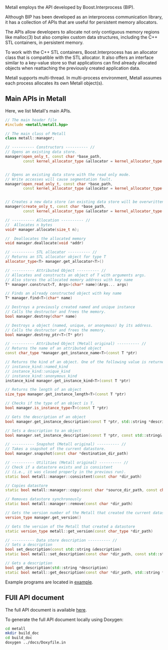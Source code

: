 Metall employs the API developed by Boost.Interprocess (BIP).

Although BIP has been developed as an interprocess communication library, it has a collection of APIs that are useful for persistent memory allocators.

The APIs allow developers to allocate not only contiguous memory regions like malloc(3) but also complex custom data structures, including the C++ STL
containers, in persistent memory.

To work with the C++ STL containers, Boost.Interprocess has an allocator class that is compatible with the STL allocator.
It also offers an interface similar to a key-value store so that applications can find already allocated objects when reattaching the previously created application data.

Metall supports multi-thread.
In multi-process environment, Metall assumes each process allocates its own Metall object(s).

## Main APIs in Metall

Here, we list Metall's main APIs.

```C++
// The main header file
#include <metall/metall.hpp>

// The main class of Metall
class metall::manager;

// ---------- Constructors ---------- //
// Opens an existing data store.
manager(open_only_t, const char *base_path,
        const kernel_allocator_type &allocator = kernel_allocator_type())


// Opens an existing data store with the read only mode.
// Write accesses will cause segmentation fault.
manager(open_read_only_t, const char *base_path,
        const kernel_allocator_type &allocator = kernel_allocator_type())


// Creates a new data store (an existing data store will be overwritten).
manager(create_only_t, const char *base_path,
        const kernel_allocator_type &allocator = kernel_allocator_type())

// ---------- Allocation ---------- //
//  Allocates n bytes
void* manager.allocate(size_t n);

//  Deallocates the allocated memory
void manager.deallocate(void *addr)

// ---------- STL allocator ---------- //
// Returns an STL allocator object for type T
allocator_type<T> manager.get_allocator<T>()

// ---------- Attributed Object ---------- //
// Allocates and constructs an object of T with arguments args.
// Also stores the allocated memory address with key name
T* manager.construct<T, Args>(char* name)(Args... args)

// Finds an already constructed object with key name
T* manager.find<T>(char* name)

// Destroys a previously created named and unique instance
// Calls the destructor and frees the memory.
bool manager.destroy(char* name)

// Destroys a object (named, unique, or anonymous) by its address.
// Calls the destructor and frees the memory.
bool manager.destroy_ptr<T>(T* ptr)

// ---------- Attributed Object (Metall original) ---------- //
// Returns the name of an attributed object
const char_type *manager.get_instance_name<T>(const T *ptr)

// Returns the kind of an object. One of the following value is returned:
// instance_kind::named_kind
// instance_kind::unique_kind
// instance_kind::anonymous_kind
instance_kind manager.get_instance_kind<T>(const T *ptr)

// Returns the length of an object
size_type manager.get_instance_length<T>(const T *ptr)

// Checks if the type of an object is T.
bool manager.is_instance_type<T>(const T *ptr)

// Gets the description of an object
bool manager.get_instance_description(const T *ptr, std::string *description)

// Sets a description to an object
bool manager.set_instance_description(const T *ptr, const std::string& description)

// ---------- Snapshot (Metall original) ---------- //
// Takes a snapshot of the current datastore.
bool manager.snapshot(const char *destination_dir_path)

// ---------- Utilities (Metall original) ---------- //
// Check if a datastore exists and is consistent
// (i.e., it was closed properly in the previous run).
static bool metall::manager::consistent(const char *dir_path)

// Copies datastore
static bool metall::manager::copy(const char *source_dir_path, const char *destination_dir_path)

// Removes datastore synchronously
static bool metall::manager::remove(const char *dir_path)

// Gets the version number of the Metall that created the current datastore.
version_type manager.get_version()

// Gets the version of the Metall that created a datastore
static version_type metall::get_version(const char_type *dir_path)

// ---------- Data store description ---------- //
// Sets a description
bool set_description(const std::string &description)
static bool metall::set_description(const char *dir_path, const std::string &description)

// Gets a description
bool get_description(std::string *description)
static bool metall::get_description(const char *dir_path, std::string *description)
```

Example programs are located in [example](https://github.com/LLNL/metall/tree/master/example).

## FUll API document

The full API document is available [here](https://software.llnl.gov/metall/api/).

To generate the full API document locally using Doxygen:

```bash
cd metall
mkdir build_doc
cd build_doc
doxygen ../docs/Doxyfile.in
```